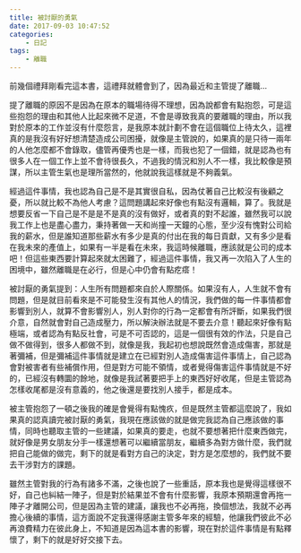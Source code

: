 ```yaml
---
title: 被討厭的勇氣
date: 2017-09-03 10:47:52
categories:
    - 日記
tags:
    - 離職
---
```


前幾個禮拜剛看完這本書，這禮拜就體會到了，因為最近和主管提了離職...

<!--more-->

提了離職的原因不是因為在原本的職場待得不理想，因為說都會有點抱怨，可是這些抱怨的理由和其他人比起來微不足道，不會是導致我真的要離職的理由，所以我對於原本的工作並沒有什麼怨言，是我原本就計劃不會在這個職位上待太久，這裡真的是我沒有好好想清楚造成公司困擾，就像是主管說的，如果真的是只待一兩年的人他怎麼都不會錄取，儘管再優秀也是一樣，而我也犯了一個錯，就是認為也有很多人在一個工作上並不會待很長久，不過我的情況和別人不一樣，我比較像是預謀，所以主管生氣也是理所當然的，他就說我這樣就是不夠義氣。

經過這件事情，我也認為自己是不是其實很自私，因為仗著自己比較沒有後顧之憂，所以就比較不為他人考慮？這問題講起來好像也有點沒有邏輯，算了。我就是想要反省一下自己是不是是不是真的沒有做好，或者真的對不起誰，雖然我可以說我工作上也是盡心盡力，秉持著做一天和尚撞一天鐘的心態，至少沒有愧對公司給我的薪水，但是誰知道那些薪水有多少是真的付出在我的每日貢獻，又有多少是看在我未來的產值上，如果有一半是看在未來，我這時候離職，應該就是公司的成本吧！但這些東西要計算起來就太困難了，經過這件事情，我又再一次陷入了人生的困境中，雖然離職是在必行，但是心中仍會有點疙瘩！

被討厭的勇氣提到：人生所有問題都來自於人際關係。如果沒有人，人生就不會有問題，但是就目前看來是不可能發生沒有其他人的情況，我們做的每一件事情都會影響到別人，就算不會影響別人，別人對你的行為一定都會有所評斷，如果我們很介意，自然就會對自己造成壓力，所以解決辦法就是不要去介意！聽起來好像有點極端，或者認為有點反社會，可是不可否認的，這是一個很有效的作法，只是自己做不做得到，很多人都做不到，就像是我，我起初也想說既然會造成傷害，那就是著彌補，但是彌補這件事情就是建立在已經對別人造成傷害這件事情上，自己認為會對被害者有些補償作用，但是對方可能不領情，或者覺得傷害這件事情就是不好的，已經沒有轉圜的餘地，就像是我試著要把手上的東西好好收尾，但是主管認為怎樣收尾都是沒有意義的，他之後還是要找別人接手，都是成本。

被主管抱怨了一頓之後我的確是會覺得有點愧疚，但是既然主管都這麼說了，我如果真的認真讀完被討厭的勇氣，我現在應該做的就是做完我認為自己應該做的事情，同時也聽取主管的一些建議，如果真的要走，也就不要想著把什麼東西做完，就好像是男女朋友分手一樣還想著可以繼續當朋友，繼續多為對方做什麼，我們就把自己能做的做完，剩下的就是看對方自己的決定，對方是怎麼想的，我們就不要去干涉對方的課題。

雖然主管對我的行為有諸多不滿，之後也說了一些重話，原本我也是覺得這樣很不好，自己也糾結一陣子，但是對於結果並不會有什麼影響，我原本預期還會再拖一陣子才離開公司，但是因為主管的建議，讓我也不必再拖，換個想法，我就不必再擔心後續的事情，這方面說不定我還得感謝主管多年來的經驗，他讓我們彼此不必再浪費精力在彼此身上，不知道是因為這本書的影響，現在對於這件事情是有點釋懷了，剩下的就是好好交接下去。
